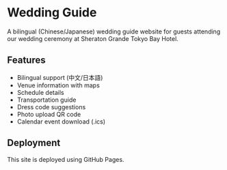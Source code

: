 # Wedding Guide

A bilingual (Chinese/Japanese) wedding guide website for guests attending our wedding ceremony at Sheraton Grande Tokyo Bay Hotel.

## Features
- Bilingual support (中文/日本語)
- Venue information with maps
- Schedule details
- Transportation guide
- Dress code suggestions
- Photo upload QR code
- Calendar event download (.ics)

## Deployment
This site is deployed using GitHub Pages.